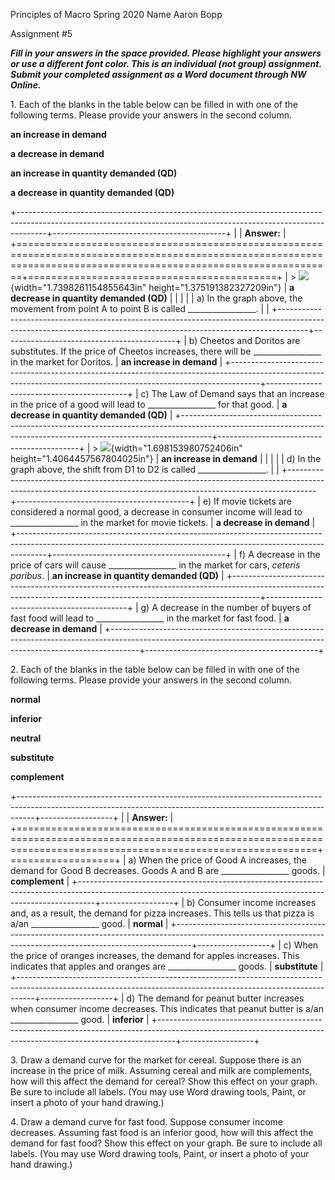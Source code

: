 Principles of Macro Spring 2020 Name Aaron Bopp

Assignment #5

***Fill in your answers in the space provided. Please highlight your answers or use a different font color. This is an individual (not group) assignment. Submit your completed assignment as a Word document through NW Online.***

1\. Each of the blanks in the table below can be filled in with one of the following terms. Please provide your answers in the second column.

**an increase in demand**

**a decrease in demand**

**an increase in quantity demanded (QD)**

**a decrease in quantity demanded (QD)**

+-------------------------------------------------------------------------------------------------------------------------------------------------------------------+-------------------------------------------+
|                                                                                                                                                                   | **Answer:**                               |
+===================================================================================================================================================================+===========================================+
| > ![](media/image1.png){width="1.7398261154855643in" height="1.375191382327209in"}                                                                                | **a decrease in quantity demanded (QD)**  |
|                                                                                                                                                                   |                                           |
| a\) In the graph above, the movement from point A to point B is called \_\_\_\_\_\_\_\_\_\_\_\_\_\_\_\_\_.                                                        |                                           |
+-------------------------------------------------------------------------------------------------------------------------------------------------------------------+-------------------------------------------+
| b\) Cheetos and Doritos are substitutes. If the price of Cheetos increases, there will be \_\_\_\_\_\_\_\_\_\_\_\_\_\_\_\_\_ in the market for Doritos.           | **an increase in demand**                 |
+-------------------------------------------------------------------------------------------------------------------------------------------------------------------+-------------------------------------------+
| c\) The Law of Demand says that an increase in the price of a good will lead to \_\_\_\_\_\_\_\_\_\_\_\_\_\_\_\_\_ for that good.                                 | **a decrease in quantity demanded (QD)**  |
+-------------------------------------------------------------------------------------------------------------------------------------------------------------------+-------------------------------------------+
| > ![](media/image2.png){width="1.698153980752406in" height="1.4064457567804025in"}                                                                                | **an increase in demand**                 |
|                                                                                                                                                                   |                                           |
| d\) In the graph above, the shift from D1 to D2 is called \_\_\_\_\_\_\_\_\_\_\_\_\_\_\_\_\_.                                                                     |                                           |
+-------------------------------------------------------------------------------------------------------------------------------------------------------------------+-------------------------------------------+
| e\) If movie tickets are considered a normal good, a decrease in consumer income will lead to \_\_\_\_\_\_\_\_\_\_\_\_\_\_\_\_\_ in the market for movie tickets. | **a decrease in demand**                  |
+-------------------------------------------------------------------------------------------------------------------------------------------------------------------+-------------------------------------------+
| f\) A decrease in the price of cars will cause \_\_\_\_\_\_\_\_\_\_\_\_\_\_\_\_\_ in the market for cars, *ceteris paribus*.                                      | **an increase in quantity demanded (QD)** |
+-------------------------------------------------------------------------------------------------------------------------------------------------------------------+-------------------------------------------+
| g\) A decrease in the number of buyers of fast food will lead to \_\_\_\_\_\_\_\_\_\_\_\_\_\_\_\_\_ in the market for fast food.                                  | **a decrease in demand**                  |
+-------------------------------------------------------------------------------------------------------------------------------------------------------------------+-------------------------------------------+

2\. Each of the blanks in the table below can be filled in with one of the following terms. Please provide your answers in the second column.

**normal**

**inferior**

**neutral**

**substitute**

**complement**

+----------------------------------------------------------------------------------------------------------------------------------------------------------------+------------------+
|                                                                                                                                                                | **Answer:**      |
+================================================================================================================================================================+==================+
| a)  When the price of Good A increases, the demand for Good B decreases. Goods A and B are \_\_\_\_\_\_\_\_\_\_\_\_\_\_\_\_\_ goods.                           | **complement**   |
+----------------------------------------------------------------------------------------------------------------------------------------------------------------+------------------+
| b)  Consumer income increases and, as a result, the demand for pizza increases. This tells us that pizza is a/an \_\_\_\_\_\_\_\_\_\_\_\_\_\_\_\_\_ good.      | **normal**       |
+----------------------------------------------------------------------------------------------------------------------------------------------------------------+------------------+
| c)  When the price of oranges increases, the demand for apples increases. This indicates that apples and oranges are \_\_\_\_\_\_\_\_\_\_\_\_\_\_\_\_\_ goods. | **substitute**   |
+----------------------------------------------------------------------------------------------------------------------------------------------------------------+------------------+
| d)  The demand for peanut butter increases when consumer income decreases. This indicates that peanut butter is a/an \_\_\_\_\_\_\_\_\_\_\_\_\_\_\_\_\_ good.  | **inferior**     |
+----------------------------------------------------------------------------------------------------------------------------------------------------------------+------------------+

3\. Draw a demand curve for the market for cereal. Suppose there is an increase in the price of milk. Assuming cereal and milk are complements, how will this affect the demand for cereal? Show this effect on your graph. Be sure to include all labels. (You may use Word drawing tools, Paint, or insert a photo of your hand drawing.)

4\. Draw a demand curve for fast food. Suppose consumer income decreases. Assuming fast food is an inferior good, how will this affect the demand for fast food? Show this effect on your graph. Be sure to include all labels. (You may use Word drawing tools, Paint, or insert a photo of your hand drawing.)
